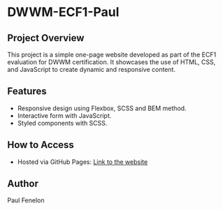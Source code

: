# DWWM-ECF1-Paul

## Project Overview

This project is a simple one-page website developed as part of the ECF1 evaluation for DWWM certification. It showcases the use of HTML, CSS, and JavaScript to create dynamic and responsive content.

## Features

- Responsive design using Flexbox, SCSS and BEM method.
- Interactive form with JavaScript.
- Styled components with SCSS.

## How to Access

- Hosted via GitHub Pages: [Link to the website](https://your-github-username.github.io/DWWM-ECF1-Paul/)

## Author

Paul Fenelon
